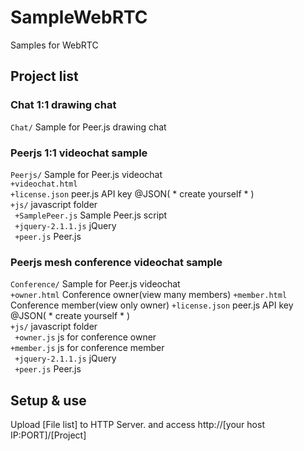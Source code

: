 SampleWebRTC
============

Samples for WebRTC

## Project list

### Chat 1:1 drawing chat
`Chat/` Sample for Peer.js drawing chat

### Peerjs 1:1 videochat sample
`Peerjs/` Sample for Peer.js videochat  
`+videochat.html`  
`+license.json` peer.js API key @JSON( * create yourself * )  
`+js/` javascript folder  
` +SamplePeer.js` Sample Peer.js script  
` +jquery-2.1.1.js` jQuery  
` +peer.js` Peer.js  

### Peerjs mesh conference videochat sample
`Conference/` Sample for Peer.js videochat  
`+owner.html`  Conference owner(view many members)
`+member.html` Conference member(view only owner)
`+license.json` peer.js API key @JSON( * create yourself * )  
`+js/` javascript folder  
` +owner.js` js for conference owner  
` +member.js ` js for conference member  
` +jquery-2.1.1.js` jQuery  
` +peer.js` Peer.js  

## Setup & use
Upload [File list] to HTTP Server.
 and access
http://[your host IP:PORT]/[Project]
